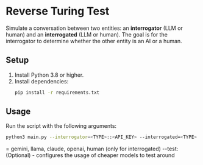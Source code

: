 # Reverse Turing Test

Simulate a conversation between two entities: an **interrogator** (LLM or human) and an **interrogated** (LLM or human). The goal is for the interrogator to determine whether the other entity is an AI or a human.

## Setup

1. Install Python 3.8 or higher.
2. Install dependencies:
   ```bash
   pip install -r requirements.txt
   ```

## Usage

Run the script with the following arguments:

```bash
python3 main.py --interrogator=<TYPE>::<API_KEY> --interrogated=<TYPE>::<API_KEY> [--test]
```
<TYPE> = gemini, llama, claude, openai, human (only for interrogated)
--test: (Optional) - configures the usage of cheaper models to test around
